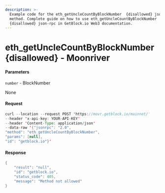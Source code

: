 ```yaml
---
description: >-
  Example code for the eth_getUncleCountByBlockNumber  {disallowed} json-rpc
  method. Сomplete guide on how to use eth_getUncleCountByBlockNumber 
  {disallowed} json-rpc in GetBlock.io Web3 documentation.
---
```


# eth\_getUncleCountByBlockNumber {disallowed} - Moonriver

#### Parameters

`number` - BlockNumber

None

#### Request

```java
curl --location --request POST 'https://movr.getblock.io/mainnet/' 
--header 'x-api-key: YOUR-API-KEY' 
--header 'Content-Type: application/json' 
--data-raw '{"jsonrpc": "2.0",
"method": "eth_getUncleCountByBlockNumber",
"params": [null],
"id": "getblock.io"}'
```

#### Response

```java
{
    "result": "null",
    "id": "getblock.io",
    "status_code": 405,
    "message": "Method not allowed"
}
```
